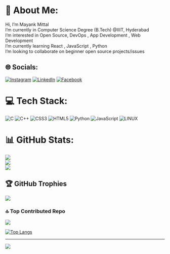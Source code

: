 # 💫 About Me:
Hi, I’m Mayank Mittal<br>I’m currently in Computer Science Degree (B.Tech) @IIIT, Hyderabad<br>I’m interested in Open Source, DevOps , App Development , Web Development<br>I’m currently learning  React , JavaScript , Python <br>I’m looking to collaborate on beginner open source projects/issues<br>


## 🌐 Socials:
[![Instagram](https://img.shields.io/badge/Instagram-%23E4405F.svg?logo=Instagram&logoColor=white)](https://www.instagram.com/_mayank29__/) [![LinkedIn](https://img.shields.io/badge/LinkedIn-%230077B5.svg?logo=linkedin&logoColor=white)](https://www.linkedin.com/in/mayank-mittal-174a00254/) [![Facebook](https://img.shields.io/badge/Facebook-1877F2?style=for-the-badge&logo=facebook&logoColor=white)](https://www.facebook.com/mmayank2904) 

# 💻 Tech Stack:
![C](https://img.shields.io/badge/c-%2300599C.svg?style=for-the-badge&logo=c&logoColor=white) ![C++](https://img.shields.io/badge/c++-%2300599C.svg?style=for-the-badge&logo=c%2B%2B&logoColor=white) ![CSS3](https://img.shields.io/badge/css3-%231572B6.svg?style=for-the-badge&logo=css3&logoColor=white) ![HTML5](https://img.shields.io/badge/html5-%23E34F26.svg?style=for-the-badge&logo=html5&logoColor=white) ![Python](https://img.shields.io/badge/Python-3776AB?style=for-the-badge&logo=python&logoColor=white) ![JavaScript](https://img.shields.io/badge/javascript-%23323330.svg?style=for-the-badge&logo=javascript&logoColor=%23F7DF1E) ![LINUX](https://img.shields.io/badge/Linux-FCC624?style=for-the-badge&logo=linux&logoColor=black) 
# 📊 GitHub Stats:
![](https://github-readme-stats.vercel.app/api?username=mayankmittal29&theme=chartreuse-dark&hide_border=true&include_all_commits=false&count_private=false)<br/>
![](https://github-readme-streak-stats.herokuapp.com/?user=mayankmittal29&theme=dark&hide_border=true)<br/>
![](https://github-readme-stats.vercel.app/api/top-langs/?username=mayankmittal29&theme=dark&hide_border=true&include_all_commits=false&count_private=false&layout=compact)

## 🏆 GitHub Trophies
![](https://github-profile-trophy.vercel.app/?username=mayankmittal29&theme=algolia&no-frame=true&no-bg=true&margin-w=4)

### 🔝 Top Contributed Repo
![](https://github-contributor-stats.vercel.app/api?username=mayankmittal29&limit=5&theme=dark&combine_all_yearly_contributions=true)

[![Top Langs](https://github-readme-stats.vercel.app/api/top-langs/?username=mayankmittal29&layout=pie)](https://github.com/mayankmittal29/github-readme-stats)

---
[![](https://visitcount.itsvg.in/api?id=mayankmittal29&icon=3&color=3)](https://visitcount.itsvg.in)

<!-- Proudly created with GPRM ( https://gprm.itsvg.in ) -->
